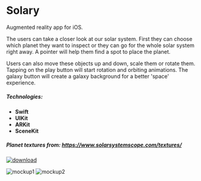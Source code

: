 # Solary

Augmented reality app for iOS. 

The users can take a closer look at our solar system. First they can choose which planet they want to inspect or 
they can go for the whole solar system right away. A pointer will help them find a spot to place the planet. 

Users can also move these objects up and down, scale them or rotate them.
Tapping on the play button will start rotation and orbiting animations. The galaxy button will create a galaxy background 
for a better 'space' experience.

##### Technologies: 
- **Swift**
- **UIKit**
- **ARKit**
- **SceneKit**

##### Planet textures from:  https://www.solarsystemscope.com/textures/

<a href="https://apps.apple.com/app/id1517004737" rel="some text">![download](https://user-images.githubusercontent.com/44786735/70862038-112c4e00-1f37-11ea-9694-7b46c3404b3a.png)</a>

![mockup1](https://user-images.githubusercontent.com/44786735/84785797-32581f00-afec-11ea-8f69-861d2250fcd5.png)
![mockup2](https://user-images.githubusercontent.com/44786735/84788473-739dfe00-afef-11ea-8267-a5ec0aacc842.png)

